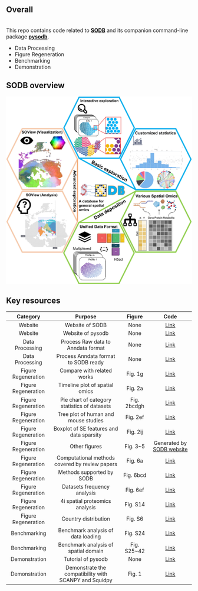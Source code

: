 ## Overall

<br>This repo contains code related to [**SODB**](https://gene.ai.tencent.com/SpatialOmics/) and 
its companion command-line package [**pysodb**](https://github.com/TencentAILabHealthcare/pysodb).
- Data Processing
- Figure Regeneration
- Benchmarking 
- Demonstration


## SODB overview

![SODB](Images/SODB.jpg)



## Key resources
|  Category | Purpose   |  Figure | Code |
| :------------: | :------------: | :------------: |:------------: |
| Website| Website of SODB | None |[Link](https://gene.ai.tencent.com/SpatialOmics/)|
| Website| Website of pysodb | None |[Link](https://pysodb.readthedocs.io/en/latest/index.html)|
| Data Processing | Process Raw data to Anndata format | None |[Link](Raw2Anndata/)|
| Data Processing | Process Anndata format to SODB ready | None | [Link](Anndata2SODB)|
|Figure Regeneration | Compare with related works | Fig. 1g | [Link](FigureGeneration/Figure1g.ipynb)|
|Figure Regeneration | Timeline plot of spatial omics | Fig. 2a | [Link](FigureGeneration/Figure1g.ipynb)|
|Figure Regeneration | Pie chart of category statistics of datasets | Fig. 2bcdgh | [Link](FigureGeneration/Figure2bcdgh.ipynb)|
|Figure Regeneration | Tree plot of human and mouse studies | Fig. 2ef | [Link](FigureGeneration/Figure2ef.ipynb)|
|Figure Regeneration | Boxplot of SE features and data sparsity | Fig. 2ij | [Link](FigureGeneration/Figure2ij.ipynb)|
|Figure Regeneration | Other figures | Fig. 3~5 | Generated by [SODB website](https://gene.ai.tencent.com/SpatialOmics/)|
|Figure Regeneration | Computational methods covered by review papers | Fig. 6a | [Link](FigureGeneration/Figure6a.ipynb)|
|Figure Regeneration | Methods supported by SODB | Fig. 6bcd | [Link](FigureGeneration/Figure6bcd.ipynb)|
|Figure Regeneration | Datasets frequency analysis | Fig. 6ef | [Link](FigureGeneration/Figure6ef.ipynb)|
|Figure Regeneration | 4i spatial proteomics analysis | Fig. S14 | [Link](FigureGeneration/FigureS14.ipynb)|
|Figure Regeneration | Country distribution | Fig. S6 | [Link](FigureGeneration/FigureS6.ipynb)|
|Benchmarking | Benchmark analysis of data loading | Fig. S24 | [Link](Benchmark_time_memory/Benchmark_chen2021dissecting.ipynb)|
|Benchmarking | Benchmark analysis of spatial domain | Fig. S25~42 | [Link](Benchmark_domain/)|
| Demonstration | Tutorial of pysodb |None| [Link](https://pysodb.readthedocs.io/en/latest/index.html)|
| Demonstration | Demonstrate the compatibility with SCANPY and Squidpy |Fig. 1| [Link](Demonstration/)|





